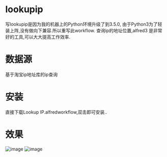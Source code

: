 # lookupip
写lookupip是因为我的机器上的Python环境升级了到3.5.0, 由于Python3为了轻装上阵,没有做向下兼容.所以重写此workflow.
查询ip的地址位置,alfred3 是非常好的工具,可以大大提高工作效率.




# 数据源
基于淘宝ip地址库的ip查询

# 安装
直接下载Lookup IP.alfredworkflow,双击即可安装..

# 效果

![image](http://i0.haoyoulv.com/article/2016/08/v3/94/e4f2407f7e2ba23d7b777f6cbe224311.png!b)
![image](http://i0.haoyoulv.com/article/2016/08/4t/ln/715aecabe7255384ca65e27f641143ff.png!b)
